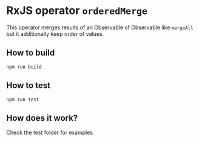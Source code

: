 # RxJS operator `orderedMerge`

This operator merges results of an Observable of Observable like `mergeAll` but it additionally keep order of values.

## How to build

`npm run build`

## How to test

`npm run test`

## How does it work?

Check the test folder for examples.
